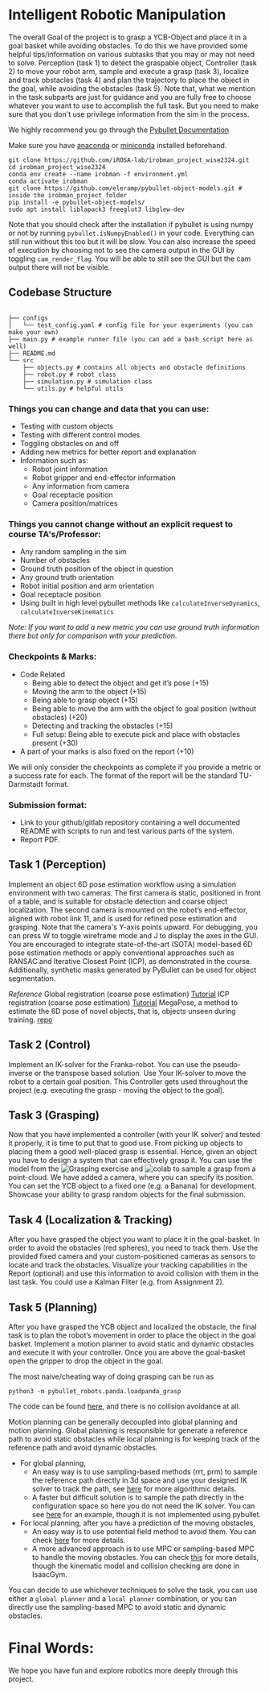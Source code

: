 # Intelligent Robotic Manipulation

The overall Goal of the project is to grasp a YCB-Object and place it in a goal basket while avoiding obstacles. To do
this we have provided some helpful tips/information on various subtasks that you may or may not need to solve. Perception (task 1) to detect the graspable object, Controller (task 2) to move your robot arm, sample and execute a grasp (task 3), localize and track obstacles (task 4) and plan the trajectory to place the object in the goal, while avoiding the obstacles (task 5). Note that, what we mention in the task subparts are just for guidance and you are fully free to choose whatever you want to use to accomplish the full task. But you need to make sure that you don't use privilege information from the sim in the process.

We highly recommend you go through the [Pybullet Documentation](https://pybullet.org/wordpress/index.php/forum-2/)

Make sure you have [anaconda](https://www.anaconda.com/) or [miniconda](https://docs.conda.io/projects/miniconda/en/latest/miniconda-install.html) installed beforehand.

```shell
git clone https://github.com/iROSA-lab/irobman_project_wise2324.git
cd irobman_project_wise2324
conda env create --name irobman -f environment.yml
conda activate irobman
git clone https://github.com/eleramp/pybullet-object-models.git # inside the irobman_project folder
pip install -e pybullet-object-models/
sudo apt install liblapack3 freeglut3 libglew-dev
```

Note that you should check after the installation if pybullet is using numpy or not by running `pybullet.isNumpyEnabled()` in your code. Everything can still run without this too but it will be slow. You can also increase the speed of execution by choosing not to see the camera output in the GUI by toggling `cam_render_flag`. You will be able to still see the GUI but the cam output there will not be visible.

## Codebase Structure

```shell

├── configs
│   └── test_config.yaml # config file for your experiments (you can make your own)
├── main.py # example runner file (you can add a bash script here as well)
├── README.md
└── src
    ├── objects.py # contains all objects and obstacle definitions
    ├── robot.py # robot class
    ├── simulation.py # simulation class
    └── utils.py # helpful utils

```

### Things you can change and data that you can use:

- Testing with custom objects
- Testing with different control modes
- Toggling obstacles on and off
- Adding new metrics for better report and explanation
- Information such as:
    - Robot joint information
    - Robot gripper and end-effector information
    - Any information from camera
    - Goal receptacle position
    - Camera position/matrices

### Things you cannot change without an explicit request to course TA's/Professor:
- Any random sampling in the sim
- Number of obstacles
- Ground truth position of the object in question
- Any ground truth orientation
- Robot initial position and arm orientation
- Goal receptacle position
- Using built in high level pybullet methods like `calculateInverseDynamics`, `calculateInverseKinematics`


_Note: If you want to add a new metric you can use ground truth information there but only for comparison with your prediction._

### Checkpoints & Marks:
- Code Related
    - Being able to detect the object and get it’s pose (+15)
    - Moving the arm to the object (+15)
    - Being able to grasp object (+15)
    - Being able to move the arm with the object to goal position (without obstacles) (+20)
    - Detecting and tracking the obstacles (+15)
    - Full setup: Being able to execute pick and place with obstacles present (+30)
- A part of your marks is also fixed on the report (+10)

We will only consider the checkpoints as complete if you provide a metric or a success rate for each. 
The format of the report will be the standard TU-Darmstadt format.

### Submission format:
- Link to your github/gitlab repository containing a well documented README with scripts to run and test various parts of the system.
- Report PDF.

## Task 1 (Perception)
Implement an object 6D pose estimation workflow using a simulation environment with two cameras. The first camera is static, positioned in front of a table, and is suitable for obstacle detection and coarse object localization. The second camera is mounted on the robot’s end-effector, aligned with robot link 11, and is used for refined pose estimation and grasping. Note that the camera's Y-axis points upward. For debugging, you can press W to toggle wireframe mode and J to display the axes in the GUI. You are encouraged to integrate state-of-the-art (SOTA) model-based 6D pose estimation methods or apply conventional approaches such as RANSAC and Iterative Closest Point (ICP), as demonstrated in the course. Additionally, synthetic masks generated by PyBullet can be used for object segmentation. 

*Reference*
Global registration (coarse pose estimation) [Tutorial](https://www.open3d.org/docs/release/tutorial/pipelines/global_registration.html)
ICP registration (coarse pose estimation) [Tutorial](https://www.open3d.org/docs/release/tutorial/pipelines/global_registration.html)
MegaPose, a method to estimate the 6D pose of novel objects, that is, objects unseen during training. [repo](https://github.com/megapose6d/megapose6d)


## Task 2 (Control)

Implement an IK-solver for the Franka-robot. You can use the pseudo-inverse or the transpose based solution. Use Your IK-solver to move the robot to a certain goal position. This Controller gets used throughout the project (e.g. executing the grasp - moving the object to the goal).

## Task 3 (Grasping)

Now that you have implemented a controller (with your IK solver) and tested it properly, it is time to put that to good use. From picking up objects to placing them a good well-placed grasp is essential. Hence, given an object you have to design a system that can effectively grasp it. You can use the model from the ![Grasping exercise](https://github.com/iROSA-lab/GIGA) and ![colab](https://colab.research.google.com/drive/1P80GRK0uQkFgDbHzLjwahyJOalW4M5vU?usp=sharing) to sample a grasp from a point-cloud. We have added a camera, where you can specify its position. You can set the YCB object to a fixed one (e.g. a Banana) for development. Showcase your ability to grasp random objects
for the final submission.

## Task 4 (Localization & Tracking)

After you have grasped the object you want to place it in the goal-basket. In order to avoid the obstacles (red spheres), you need to track them. Use the provided fixed camera and your custom-positioned cameras as sensors to locate and track the obstacles. Visualize your tracking capabilities in the Report (optional) and use this information to avoid collision with them in the last task. You could use a Kalman Filter (e.g. from Assignment 2).

## Task 5 (Planning)

After you have grasped the YCB object and localized the obstacle, the final task is to plan the robot’s movement in order to place the object in the goal basket. Implement a motion planner to avoid static and dynamic obstacles and execute it with your controller. Once you are above the goal-basket open the gripper to drop the object in the goal.

The most naive/cheating way of doing grasping can be run as
```
python3 -m pybullet_robots.panda.loadpanda_grasp
```
The code can be found [here](https://github.com/bulletphysics/bullet3/blob/master/examples/pybullet/gym/pybullet_robots/panda/loadpanda_grasp.py), and there is no collision avoidance at all.

Motion planning can be generally decoupled into global planning and motion planning. Global planning is responsible for generate a reference path to avoid static obstacles while local planning is for keeping track of the reference path and avoid dynamic obstacles. 
* For global planning, 
    * An easy way is to use sampling-based methods (rrt, prm) to sample the reference path directly in 3d space and use your designed IK solver to track the path, see [here](https://github.com/yijiangh/pybullet_planning/tree/dev/src/pybullet_planning/motion_planners) for more algorithmic details.
    * A faster but difficult solution is to sample the path directly in the configuration space so here you do not need the IK solver. You can see [here](https://github.com/sea-bass/pyroboplan) for an example, though it is not implemented using pybullet.
* For local planning, after you have a prediction of the moving obstacles,
    * An easy way is to use potential field method to avoid them. You can check [here](https://github.com/PulkitRustagi/Potential-Field-Path-Planning) for more details.
    * A more advanced approach is to use MPC or sampling-based MPC to handle the moving obstacles. You can check [this](https://github.com/tud-amr/m3p2i-aip) for more details, though the kinematic model and collision checking are done in IsaacGym.

You can decide to use whichever techniques to solve the task, you can use either a `global planner` and a `local planner` combination, or you can directly use the sampling-based MPC to avoid static and dynamic obstacles.

# Final Words:
We hope you have fun and explore robotics more deeply through this project.
